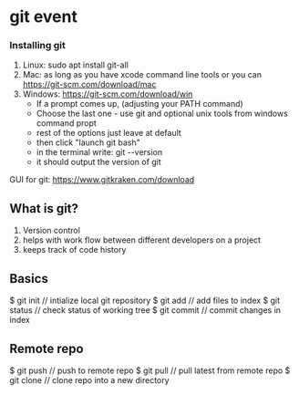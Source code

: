 # git event

### Installing git
1. Linux: sudo apt install git-all
2. Mac: as long as you have xcode command line tools or you can https://git-scm.com/download/mac
3. Windows: https://git-scm.com/download/win
    - If a prompt comes up, (adjusting your PATH command)
    - Choose the last one - use git and optional unix tools from windows command propt
    - rest of the options just leave at default
    - then click "launch git bash"
    - in the terminal write: 
    git --version
    - it should output the version of git

GUI for git:
https://www.gitkraken.com/download


## What is git?
1. Version control
2. helps with work flow between different developers on a project
3. keeps track of code history


## Basics
$ git init // intialize local git repository
$ git add // add files to index
$ git status // check status of working tree
$ git commit // commit changes in index

## Remote repo 
$ git push // push to remote repo
$ git pull // pull latest from remote repo
$ git clone // clone repo into a new directory

